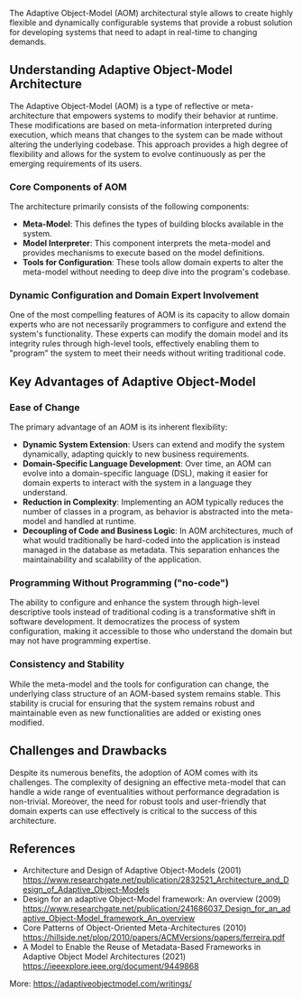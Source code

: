 The Adaptive Object-Model (AOM) architectural style allows to create highly flexible and dynamically configurable systems that provide a robust solution for developing systems that need to adapt in real-time to changing demands. 

## Understanding Adaptive Object-Model Architecture

The Adaptive Object-Model (AOM) is a type of reflective or meta-architecture that empowers systems to modify their behavior at runtime. These modifications are based on meta-information interpreted during execution, which means that changes to the system can be made without altering the underlying codebase. This approach provides a high degree of flexibility and allows for the system to evolve continuously as per the emerging requirements of its users.

### Core Components of AOM

The architecture primarily consists of the following components:

- **Meta-Model**: This defines the types of building blocks available in the system.
- **Model Interpreter**: This component interprets the meta-model and provides mechanisms to execute based on the model definitions.
- **Tools for Configuration**: These tools allow domain experts to alter the meta-model without needing to deep dive into the program's codebase.

### Dynamic Configuration and Domain Expert Involvement

One of the most compelling features of AOM is its capacity to allow domain experts who are not necessarily programmers to configure and extend the system's functionality. These experts can modify the domain model and its integrity rules through high-level tools, effectively enabling them to "program" the system to meet their needs without writing traditional code.

## Key Advantages of Adaptive Object-Model

### Ease of Change

The primary advantage of an AOM is its inherent flexibility:

- **Dynamic System Extension**: Users can extend and modify the system dynamically, adapting quickly to new business requirements.
- **Domain-Specific Language Development**: Over time, an AOM can evolve into a domain-specific language (DSL), making it easier for domain experts to interact with the system in a language they understand.
- **Reduction in Complexity**: Implementing an AOM typically reduces the number of classes in a program, as behavior is abstracted into the meta-model and handled at runtime.
- **Decoupling of Code and Business Logic**: In AOM architectures, much of what would traditionally be hard-coded into the application is instead managed in the database as metadata. This separation enhances the maintainability and scalability of the application.

### Programming Without Programming ("no-code")

The ability to configure and enhance the system through high-level descriptive tools instead of traditional coding is a transformative shift in software development. It democratizes the process of system configuration, making it accessible to those who understand the domain but may not have programming expertise.

### Consistency and Stability

While the meta-model and the tools for configuration can change, the underlying class structure of an AOM-based system remains stable. This stability is crucial for ensuring that the system remains robust and maintainable even as new functionalities are added or existing ones modified.

## Challenges and Drawbacks

Despite its numerous benefits, the adoption of AOM comes with its challenges. The complexity of designing an effective meta-model that can handle a wide range of eventualities without performance degradation is non-trivial. Moreover, the need for robust tools and user-friendly that domain experts can use effectively is critical to the success of this architecture.


## References

- Architecture and Design of Adaptive Object-Models (2001) https://www.researchgate.net/publication/2832521_Architecture_and_Design_of_Adaptive_Object-Models
- Design for an adaptive Object-Model framework: An overview (2009) https://www.researchgate.net/publication/241686037_Design_for_an_adaptive_Object-Model_framework_An_overview
- Core Patterns of Object-Oriented Meta-Architectures (2010) https://hillside.net/plop/2010/papers/ACMVersions/papers/ferreira.pdf
- A Model to Enable the Reuse of Metadata-Based Frameworks in Adaptive Object Model Architectures (2021) https://ieeexplore.ieee.org/document/9449868

More: https://adaptiveobjectmodel.com/writings/